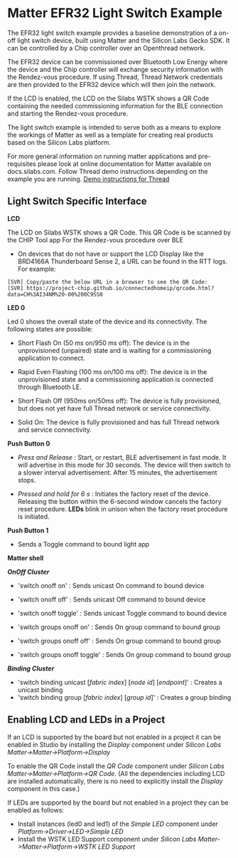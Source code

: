 # Matter EFR32 Light Switch Example

The EFR32 light switch example provides a baseline demonstration of a on-off
light switch device, built using Matter and the Silicon Labs Gecko SDK. It can
be controlled by a Chip controller over an Openthread network.

The EFR32 device can be commissioned over Bluetooth Low Energy where the device
and the Chip controller will exchange security information with the Rendez-vous
procedure. If using Thread, Thread Network credentials are then provided to the
EFR32 device which will then join the network.

If the LCD is enabled, the LCD on the Silabs WSTK shows a QR Code containing the
needed commissioning information for the BLE connection and starting the
Rendez-vous procedure.

The light switch example is intended to serve both as a means to explore the
workings of Matter as well as a template for creating real products based on the
Silicon Labs platform.

For more general information on running matter applications and pre-requisites please look at online 
documentation for Matter available on docs.silabs.com. Follow Thread demo instructions depending on the example you are running.
[Demo instructions for Thread](https://docs.silabs.com/matter/1.0.5/matter-thread/demo-overview)

## Light Switch Specific Interface

**LCD** 

The LCD on Silabs WSTK shows a QR Code. This QR Code is be scanned by the CHIP Tool app For the Rendez-vous procedure over BLE

* On devices that do not have or support the LCD Display like the BRD4166A Thunderboard Sense 2, a URL can be found in the RTT logs. For example:

```shell
[SVR] Copy/paste the below URL in a browser to see the QR Code:
[SVR] https://project-chip.github.io/connectedhomeip/qrcode.html?data=CH%3AI34NM%20-00%200C9SS0
```

**LED 0** 

Led 0 shows the overall state of the device and its connectivity. The
following states are possible:

-   Short Flash On (50 ms on/950 ms off): The device is in the
unprovisioned (unpaired) state and is waiting for a commissioning
application to connect.

-   Rapid Even Flashing (100 ms on/100 ms off): The device is in the
    unprovisioned state and a commissioning application is connected through Bluetooth LE.

-   Short Flash Off (950ms on/50ms off): The device is fully provisioned, but does not yet have full Thread network or service connectivity.

-   Solid On: The device is fully provisioned and has full Thread network and service connectivity.

**Push Button 0**

-   _Press and Release_ : Start, or restart, BLE advertisement in fast mode. It will advertise in this mode for 30 seconds. The device will then switch to a slower interval advertisement. After 15 minutes, the advertisement stops.

-   _Pressed and hold for 6 s_ : Initiates the factory reset of the device. Releasing the button within the 6-second window cancels the factory reset procedure. **LEDs** blink in unison when the factory reset procedure is initiated.

**Push Button 1**

-   Sends a Toggle command to bound light app

**Matter shell**

**_OnOff Cluster_**

-  'switch onoff on'            : Sends unicast On command to bound device
-  'switch onoff off'           : Sends unicast Off command to bound device
-  'switch onoff toggle'        : Sends unicast Toggle command to bound device

-  'switch groups onoff on'     : Sends On group command to bound group
-  'switch groups onoff off'    : Sends On group command to bound group
-  'switch groups onoff toggle' : Sends On group command to bound group

**_Binding Cluster_**

- 'switch binding unicast  [*fabric index*] [*node id*] [*endpoint*]' : Creates a unicast binding
- 'switch binding group [*fabric index*] [*group id*]'              : Creates a group binding


## Enabling LCD and LEDs in a Project

If an LCD is supported by the board but not enabled in a project it can be enabled in Studio by installing the _Display_ component under _Silicon Labs Matter->Matter->Platform->Display_

To enable the QR Code install the _QR Code_ component under _Silicon Labs Matter->Matter->Platform->QR Code_. (All the dependencies including LCD are installed automatically, there is no need to explicitly install the _Display_ component in this case.)

If LEDs are supported by the board but not enabled in a project they can be enabled as follows:
-   Install instances (led0 and led1) of the _Simple LED_ component under _Platform->Driver->LED->Simple LED_
-   Install the WSTK LED Support component under _Silicon Labs Matter->Matter->Platform->WSTK LED Support_
